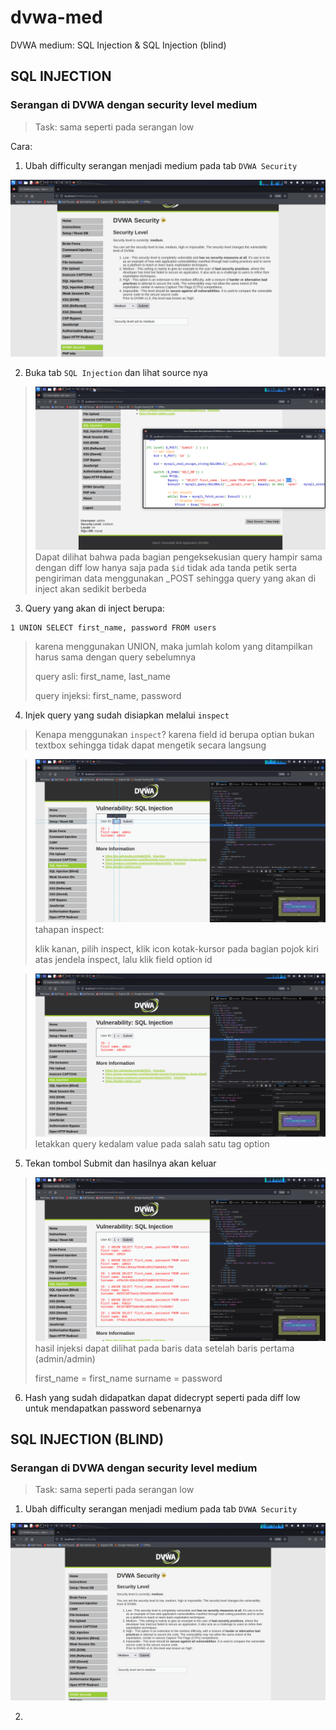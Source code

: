 # dvwa-med
DVWA medium: SQL Injection & SQL Injection (blind)

## SQL INJECTION

### Serangan di DVWA dengan security level medium

> Task: sama seperti pada serangan low

Cara:
1. Ubah difficulty serangan menjadi medium pada tab `DVWA Security`

![change diff](src/difficulty.png)

2. Buka tab `SQL Injection` dan lihat source nya
>![source](src/source.png)
>Dapat dilihat bahwa pada bagian pengeksekusian query hampir sama dengan diff low hanya saja pada `$id` tidak ada tanda petik serta pengiriman data menggunakan _POST sehingga query yang akan di inject akan sedikit berbeda

3. Query yang akan di inject berupa:

```
1 UNION SELECT first_name, password FROM users
```
>karena menggunakan UNION, maka jumlah kolom yang ditampilkan harus sama dengan query sebelumnya
>
>query asli: first_name, last_name
>
>query injeksi: first_name, password

4. Injek query yang sudah disiapkan melalui `inspect`
>Kenapa menggunakan `inspect`? karena field id berupa optian bukan textbox sehingga tidak dapat mengetik secara langsung

>![inspect](src/inspect.png)
>tahapan inspect:
>
>klik kanan, pilih inspect, klik icon kotak-kursor pada bagian pojok kiri atas jendela inspect, lalu klik field option id

>![query injection](src/injection.png)
>letakkan query kedalam value pada salah satu tag option

5. Tekan tombol Submit dan hasilnya akan keluar

>![hasil](src/hasil.png)
>hasil injeksi dapat dilihat pada baris data setelah baris pertama (admin/admin)
>
>first_name = first_name
>surname = password

6. Hash yang sudah didapatkan dapat didecrypt seperti pada diff low untuk mendapatkan password sebenarnya

## SQL INJECTION (BLIND)

### Serangan di DVWA dengan security level medium

> Task: sama seperti pada serangan low

1. Ubah difficulty serangan menjadi medium pada tab `DVWA Security`

![change diff](src/diff_blind.png)

2. 